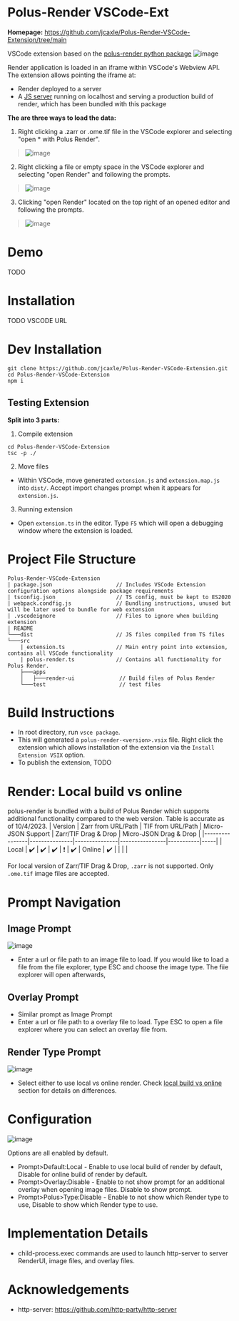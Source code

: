 # Polus-Render VSCode-Ext
**Homepage:** https://github.com/jcaxle/Polus-Render-VSCode-Extension/tree/main


VSCode extension based on the [polus-render python package](https://github.com/jcaxle/polus-render)
![image](https://github.com/jcaxle/Polus-Render-VSCode-Extension/assets/145499292/3361aca5-441b-44c5-844a-98148c00d400)

Render application is loaded in an iframe within VSCode's Webview API. The extension allows pointing the iframe at:
* Render deployed to a server
* A [JS server](https://github.com/http-party/http-server) running on localhost and serving a production build of render, which has been bundled with this package


**The are three ways to load the data:**
1. Right clicking a .zarr or .ome.tif file in the VSCode explorer and selecting "open * with Polus Render".
> ![image](https://github.com/jcaxle/Polus-Render-VSCode-Extension/assets/145499292/b2bac219-93fe-4adf-a9be-5e9843139246)
2. Right clicking a file or empty space in the VSCode explorer and selecting "open Render" and following the prompts.
> ![image](https://github.com/jcaxle/Polus-Render-VSCode-Extension/assets/145499292/154b2224-d880-4878-b4ec-b19cf2858810)
3. Clicking "open Render" located on the top right of an opened editor and following the prompts.
> ![image](https://github.com/jcaxle/Polus-Render-VSCode-Extension/assets/145499292/afd390bd-d244-4d85-89b0-dbccdcb8f4d3)

# Demo
TODO
# Installation
TODO VSCODE URL

# Dev Installation
```
git clone https://github.com/jcaxle/Polus-Render-VSCode-Extension.git
cd Polus-Render-VSCode-Extension
npm i
```

## Testing Extension
**Split into 3 parts:**
1. Compile extension
```
cd Polus-Render-VSCode-Extension
tsc -p ./
```

2. Move files
- Within VSCode, move generated `extension.js` and `extension.map.js` into `dist/`. Accept import changes prompt when it appears for `extension.js`.

3. Running extension
- Open `extension.ts` in the editor. Type `F5` which will open a debugging window where the extension is loaded.

# Project File Structure
```
Polus-Render-VSCode-Extension
| package.json                    // Includes VSCode Extension configuration options alongside package requirements
| tsconfig.json                   // TS config, must be kept to ES2020
| webpack.condfig.js              // Bundling instructions, unused but will be later used to bundle for web extension
| .vscodeignore                   // Files to ignore when building extension
| README                          
└───dist                          // JS files compiled from TS files
└───src
    | extension.ts                // Main entry point into extension, contains all VSCode functionality
    | polus-render.ts             // Contains all functionality for Polus Render. 
    ├───apps           
    │   ├───render-ui              // Build files of Polus Render
    └───test                       // test files
```
# Build Instructions
- In root directory, run `vsce package`.
- This will generated a `polus-render-<version>.vsix` file. Right click the extension which allows installation of the extension via the `Install Extension VSIX` option.
- To publish the extension, TODO 

# Render: Local build vs online
polus-render is bundled with a build of Polus Render which supports additional functionality compared to the web version. Table
is accurate as of 10/4/2023.
| Version           | Zarr from URL/Path | TIF from URL/Path   | Micro-JSON Support | Zarr/TIF Drag & Drop | Micro-JSON Drag & Drop | 
|----------------|---------------|---------------|----------------|-----------|-----|
| Local | ✔️  | ✔️ | ✔️ | ❗ | ✔️
| Online | ✔️  |  |  |  | 


For local version of Zarr/TIF Drag & Drop, `.zarr` is not supported. Only `.ome.tif` image files are accepted. 

# Prompt Navigation
## Image Prompt
![image](https://github.com/jcaxle/Polus-Render-VSCode-Extension/assets/145499292/5e5418cf-8d63-4fe6-8dba-c511dad28d9a)
- Enter a url or file path to an image file to load. If you would like to load a file from the file explorer, type ESC and choose the image type. The fiie explorer will open afterwards,
## Overlay Prompt
- Similar prompt as Image Prompt
- Enter a url or file path to a overlay file to load. Type ESC to open a file explorer where you can select an overlay file from.

## Render Type Prompt
![image](https://github.com/jcaxle/Polus-Render-VSCode-Extension/assets/145499292/d21312a4-091c-45ec-8ee7-970ebdf120f7)
- Select either to use local vs online render. Check [local build vs online](https://github.com/jcaxle/Polus-Render-VSCode-Extension/edit/dev/README.md#render-local-build-vs-online) section for details on differences.
# Configuration
![image](https://github.com/jcaxle/Polus-Render-VSCode-Extension/assets/145499292/c431caa4-1fa2-4bbf-8f70-c01c8c9585d4)

Options are all enabled by default.
- Prompt>Default:Local - Enable to use local build of render by default, Disable for online build of render by default.
- Prompt>Overlay:Disable - Enable to not show prompt for an additional overlay when opening image files. Disable to show prompt.
- Prompt>Polus>Type:Disable - Enable to not show which Render type to use, Disable to show which Render type to use.

# Implementation Details
- child-process.exec commands are used to launch http-server to server RenderUI, image files, and overlay files.

# Acknowledgements
- http-server: https://github.com/http-party/http-server
